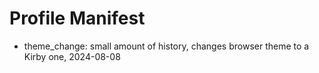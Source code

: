 # Profile Manifest

* theme_change: small amount of history, changes browser theme to a Kirby one, 2024-08-08
